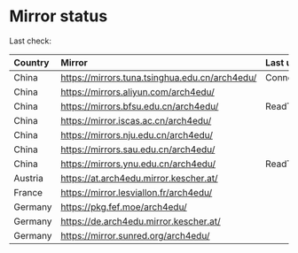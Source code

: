 <script src="./time.js"></script>
# Mirror status
Last check: <script type="text/javascript">localize(1691255618.9600656);</script>

|Country|Mirror|Last update|
|:------|:-----|:----------|
|China|https://mirrors.tuna.tsinghua.edu.cn/arch4edu/|ConnectTimeout|
|China|https://mirrors.aliyun.com/arch4edu/|<script type="text/javascript">localize(1691130729);</script>|
|China|https://mirrors.bfsu.edu.cn/arch4edu/|ReadTimeout|
|China|https://mirror.iscas.ac.cn/arch4edu/|<script type="text/javascript">localize(1691216962);</script>|
|China|https://mirrors.nju.edu.cn/arch4edu/|<script type="text/javascript">localize(1691130729);</script>|
|China|https://mirrors.sau.edu.cn/arch4edu/|<script type="text/javascript">localize(1691216962);</script>|
|China|https://mirrors.ynu.edu.cn/arch4edu/|ReadTimeout|
|Austria|https://at.arch4edu.mirror.kescher.at/|<script type="text/javascript">localize(1691216962);</script>|
|France|https://mirror.lesviallon.fr/arch4edu/|<script type="text/javascript">localize(1689402753);</script>|
|Germany|https://pkg.fef.moe/arch4edu/|<script type="text/javascript">localize(1691216962);</script>|
|Germany|https://de.arch4edu.mirror.kescher.at/|<script type="text/javascript">localize(1691216962);</script>|
|Germany|https://mirror.sunred.org/arch4edu/|<script type="text/javascript">localize(1691216962);</script>|

<script src="./tablefilter/tablefilter.js"></script>
<script src="./table.js"></script>